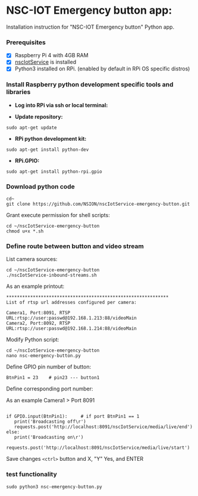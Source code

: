 # NSC-IOT Emergency button app:

Installation instruction for "NSC-IOT Emergency button" Python app. 

### Prerequisites

- [x] Raspberry Pi 4 with 4GB RAM
- [x] [nscIotService](https://github.com/NSION/nscIotService-docker/blob/main/Installation-nscIotService.md) is installed
- [x] Python3 installed on RPi. (enabled by default in RPi OS specific distros)

### Install Raspberry python development specific tools and libraries 

- **Log into RPi via ssh or local terminal:**

- **Update repository:**

```sudo apt-get update```

- **RPi python development kit:**

```sudo apt-get install python-dev```

- **RPi.GPIO:**

```sudo apt-get install python-rpi.gpio```

### Download python code

```text
cd~
git clone https://github.com/NSION/nscIotService-emergency-button.git 
```
Grant execute permission for shell scripts:
```text
cd ~/nscIotService-emergency-button
chmod u+x *.sh
```

### Define route between button and video stream

List camera sources:
```text
cd ~/nscIotService-emergency-button
./nscIotService-inbound-streams.sh
```
As an example printout:
```text
*************************************************************
List of rtsp url addresses configured per camera: 

Camera1, Port:8091, RTSP URL:rtsp://user:passwd@192.168.1.213:88/videoMain 
Camera2, Port:8092, RTSP URL:rtsp://user:passwd@192.168.1.214:88/videoMain 
```
Modify Python script:
```text
cd ~/nscIotService-emergency-button
nano nsc-emergency-button.py
```

Define GPIO pin number of button:

``` BtnPin1 = 23    # pin23 --- button1 ```

Define corresponding port number:

As an example Camera1 > Port 8091

```text

if GPIO.input(BtnPin1):     # if port BtnPin1 == 1  
   print('Broadcasting off\r')
   requests.post('http://localhost:8091/nscIotService/media/live/end')  
else: 
   print('Broadcasting on\r')
   requests.post('http://localhost:8091/nscIotService/media/live/start')
```
Save changes ```<ctrl>``` button and X, "Y" Yes, and ENTER

### test functionality
``` sudo python3 nsc-emergency-button.py ```


